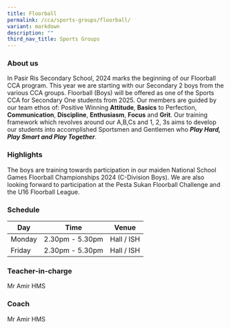 ```yaml
---
title: Floorball
permalink: /cca/sports-groups/floorball/
variant: markdown
description: ""
third_nav_title: Sports Groups
---
```

### **About us**

In Pasir Ris Secondary School, 2024 marks the beginning of our Floorball CCA program. This year we are starting with our Secondary 2 boys from the various CCA groups. Floorball (Boys) will be offered as one of the Sports CCA for Secondary One students from 2025. Our members are guided by our team ethos of: Positive Winning **Attitude**, **Basics** to Perfection, **Communication**, **Discipline**, **Enthusiasm**, **Focus** and **Grit**. Our training framework which revolves around our A,B,Cs and 1, 2, 3s aims to develop our students into accomplished Sportsmen and Gentlemen who ***Play Hard, Play Smart and Play Together***.

### **Highlights**
The boys are training towards participation in our maiden National School Games Floorball Championships 2024 (C-Division Boys). We are also looking forward to participation at the Pesta Sukan Floorball Challenge and the U16 Floorball League.

### **Schedule**

| Day | Time | Venue |
| -------- | -------- | -------- |
| Monday | 2.30pm - 5.30pm | Hall / ISH |
| Friday    | 2.30pm - 5.30pm  | Hall / ISH |


### **Teacher-in-charge**
Mr Amir HMS

### **Coach**
Mr Amir HMS

